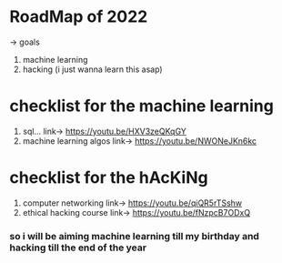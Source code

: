 # RoadMap of 2022
-> goals
  1. machine learning
  2. hacking (i just wanna learn this asap)
 
# checklist for the machine learning
  1. sql...                    link-> https://youtu.be/HXV3zeQKqGY
  2. machine learning algos    link-> https://youtu.be/NWONeJKn6kc
  
# checklist for the hAcKiNg
  1. computer networking       link-> https://youtu.be/qiQR5rTSshw
  2. ethical hacking course    link-> https://youtu.be/fNzpcB7ODxQ
  
  
<h3> so i will be aiming machine learning till my birthday and hacking till the end of the year </h3>
